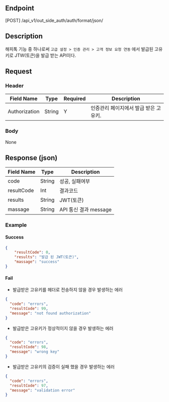 ## Endpoint
[POST] /api_v1/out_side_auth/auth/format/json/

## Description
해피톡 기능 중 하나로써 `고급 설정 > 인증 관리 > 고객 정보 요청 연동` 에서
발급된 고유키로 JTW(토큰)을 발급 받는 API이다.

## Request
### Header
| Field Name    | Type   | Required | Description           |
|---------------|--------|----------|-----------------------|
| Authorization | String | Y        | 인증관리 페이지에서 발급 받은 고유키. |

### Body
None

## Response (json)
| Field Name  | Type   | Description       |
|-------------|--------|-------------------|
| code        | String | 성공, 실패여부          |
| resultCode  | Int    | 결과코드              |
| results     | String | JWT(토큰)           |
| massage     | String | API 통신 결과 message |

### Example

#### Success
```json
{
    "resultCode": 0,
    "results": "발급 된 JWT(토큰)",
    "massage": "success"
}
```

#### Fail

- 발급받은 고유키를 헤더로 전송하지 않을 경우 발생하는 에러
```json
{
  "code": "errors",
  "resultCode": 99,
  "message": "not found authorization"
}
```

- 발급받은 고유키가 정상적이지 않을 경우 발생하는 에러
```json
{
  "code": "errors",
  "resultCode": 98,
  "message": "wrong key"
}
```

- 발급받은 고유키의 검증이 실패 했을 경우 발생하는 에러
```json
{
  "code": "errors",
  "resultCode": 97,
  "message": "validation error"
}
```